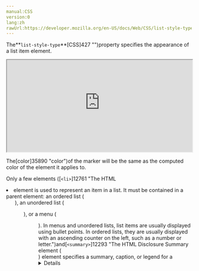 ```yaml
---
manual:CSS
version:0
lang:zh
rawUrl:https://developer.mozilla.org/en-US/docs/Web/CSS/list-style-type#%3Cstring%3E
---
```






The**`list-style-type`**[CSS]427 "")property specifies the appearance of a list item element.

<iframe src='https://interactive-examples.mdn.mozilla.net/pages/css/list-style-type.html' width='100%' height='250'></iframe>


The[color]35890 "color")of the marker will be the same as the computed color of the element it applies to.



Only a few elements ([`<li>`]12761 "The HTML <li> element is used to represent an item in a list. It must be contained in a parent element: an ordered list (<ol>), an unordered list (<ul>), or a menu (<menu>). In menus and unordered lists, list items are usually displayed using bullet points. In ordered lists, they are usually displayed with an ascending counter on the left, such as a number or letter.")and[`<summary>`]12293 "The HTML Disclosure Summary element (<summary>) element specifies a summary, caption, or legend for a <details> element's disclosure box.")) have a default value of`display: list-item`. However, the`list-style-type`property may be applied to any element whose[`display`]30836 "The display CSS property specifies the type of rendering box used for an element. In HTML, default display property values are taken from behaviors described in the HTML specifications or from the browser/user default stylesheet. The default value in XML is inline, including SVG elements.")value is set to`list-item`. Moreover, because this property is inherited, it can be set on a parent element (commonly[`<ol>`]12759 "The HTML <ol> element represents an ordered list of items, typically rendered as a numbered list.")or[`<ul>`]13566 "The HTML <ul> element represents an unordered list of items, typically rendered as a bulleted list.")) to make it apply to all list items.


## Syntax<a name="Syntax"></a>

```
/* Partial list of types */
list-style-type: disc;
list-style-type: circle;
list-style-type: square;
list-style-type: decimal;
list-style-type: georgian;
list-style-type: cjk-ideographic;
list-style-type: kannada;

/* <string> value */
list-style-type: '-';

/* Identifier matching an @counter-style rule */
list-style-type: custom-counter-style;

/* Keyword value */
list-style-type: none;

/* Global values */
list-style-type: inherit;
list-style-type: initial;
list-style-type: unset;
```


The list-style-type property may be defined as any one of:


* a`[&lt;custom-ident&gt;]35891 "")`value
* a`[symbols()](%12757#symbols() "")`value
* a`[&lt;string&gt;]35893 "")`value
* the keyword`[none](%12757#none "")`.

### Values<a name="Values"></a>
<dl><dt id=''>[`<custom-ident>`]28326 "The documentation about this has not yet been written; please consider contributing!")</dt><dd>A identifier matching the value of a[`@counter-style`]4442 "The @counter-style CSS at-rule lets you define counter styles that are not part of the predefined set of styles. An @counter-style rule defines how to convert a counter value into a string representation.")or one of the predefined styles:</dd></dl><dl><dt id=''>[`symbols()`]35895 "The documentation about this has not yet been written; please consider contributing!")</dt><dd>Defines an anonymous style of the list.</dd><dt id=''>[`<string>`]4570 "The <string> CSS data type represents a sequence of characters. Strings are used in numerous CSS properties, such as content, font-family, and quotes.")</dt><dd>The specified string will be used as the item&#39;s marker.</dd><dt id=''></dt><dd>No item marker is shown.</dd></dl><dl><dt id=''>`disc`</dt><dd>
* A filled circle (default value)
</dd><dt id=''>`circle`</dt><dd>
* A hollow circle
</dd><dt id=''>`square`</dt><dd>
* A filled square
</dd><dt id=''>`decimal`</dt><dd>
* Decimal numbers
* Beginning with 1
</dd><dt id=''>`cjk-decimal`<i></i></dt><dd>
* Han decimal numbers
* E.g. 一, 二, 三, ..., 九八, 九九, 一〇〇
</dd><dt id=''>`decimal-leading-zero`</dt><dd>
* Decimal numbers
* Padded by initial zeros
* E.g. 01, 02, 03, … 98, 99
</dd><dt id=''>`lower-roman`</dt><dd>
* Lowercase roman numerals
* E.g. i, ii, iii, iv, v…
</dd><dt id=''>`upper-roman`</dt><dd>
* Uppercase roman numerals
* E.g. I, II, III, IV, V…
</dd><dt id=''>`lower-greek`</dt><dd>
* Lowercase classical Greek
* alpha, beta, gamma…
* E.g. α, β, γ…
</dd><dt id=''>`lower-alpha`</dt><dt id=''>`lower-latin`</dt><dd>
* Lowercase ASCII letters
* E.g. a, b, c, … z
* `lower-latin`is unsupported in IE7 and earlier
* See[Browser compatibility](%12757#Browser_compatibility "")section.
</dd><dt id=''>`upper-alpha`</dt><dt id=''>`upper-latin`</dt><dd>
* Uppercase ASCII letters
* E.g. A, B, C, … Z
* `upper-latin`is unsupported in IE7 and earlier
</dd><dt id=''>`arabic-indic`</dt><dt id=''>`-moz-arabic-indic`</dt><dd>
* Example
</dd><dt id=''>`armenian`</dt><dd>
* Traditional Armenian numbering
* (ayb/ayp, ben/pen, gim/keem…
</dd><dt id=''>`bengali`</dt><dt id=''>`-moz-bengali`</dt><dd>
* Example
</dd><dt id=''>`cambodian`<i></i>*</dt><dd>
* Example
* Is a synonym for`khmer`
</dd><dt id=''>`cjk-earthly-branch`</dt><dt id=''>`-moz-cjk-earthly-branch`</dt><dd>
* Example
</dd><dt id=''>`cjk-heavenly-stem`</dt><dt id=''>`-moz-cjk-heavenly-stem`</dt><dd>
* Example
</dd><dt id=''>`cjk-ideographic`<i></i></dt><dd>
* Identical to`trad-chinese-informal`
* E.g. 一萬一千一百一十一
</dd><dt id=''>`devanagari`</dt><dt id=''>`-moz-devanagari`</dt><dd>
* Example
</dd><dt id=''>`ethiopic-numeric`<i></i></dt><dd>
* Example
</dd><dt id=''>`georgian`</dt><dd>
* Traditional Georgian numbering
* E.g. an, ban, gan, … he, tan, in…
</dd><dt id=''>`gujarati`</dt><dt id=''>`-moz-gujarati`</dt><dd>
* Example
</dd><dt id=''>`gurmukhi`</dt><dt id=''>`-moz-gurmukhi`</dt><dd>
* Example
</dd><dt id=''>`hebrew`<i></i></dt><dd>
* Traditional Hebrew numbering
</dd><dt id=''>`hiragana`<i></i></dt><dd>
* a, i, u, e, o, ka, ki, …
* (Japanese)
</dd><dt id=''>`hiragana-iroha`<i></i></dt><dd>
* i, ro, ha, ni, ho, he, to, …
* [Iroha]35896 "Iroha")is the old japanese ordering of syllabs.
</dd><dt id=''>`japanese-formal`<i></i></dt><dd>
* Japanese formal numbering to be used in legal or financial document.
* E.g., 壱萬壱阡壱百壱拾壱
* The kanjis are designed so that they can&#39;t be modified to look like another correct one
</dd><dt id=''>`japanese-informal`<i></i></dt><dd>
* Japanese informal numbering
</dd><dt id=''>`kannada`</dt><dt id=''>`-moz-kannada`</dt><dd>
* Example
</dd><dt id=''>`katakana`<i></i></dt><dd>
* A, I, U, E, O, KA, KI, …
* (Japanese)
</dd><dt id=''>`katakana-iroha`<i></i></dt><dd>
* I, RO, HA, NI, HO, HE, TO, …
* [Iroha]35896 "Iroha")is the old japanese ordering of syllabs.
</dd><dt id=''>`khmer`</dt><dt id=''>`-moz-khmer`</dt><dd>
* Example
</dd><dt id=''>`korean-hangul-formal`<i></i></dt><dd>
* Korean hangul numbering.
* E.g., 일만 일천일백일십일
</dd><dt id=''>`korean-hanja-formal`<i></i></dt><dd>
* Formal Korean Han numbering.
* E.g. 壹萬 壹仟壹百壹拾壹
</dd><dt id=''>`korean-hanja-informal`<i></i></dt><dd>
* Korean hanja numbering.
* E.g., 萬 一千百十一
</dd><dt id=''>`lao`</dt><dt id=''>`-moz-lao`</dt><dd>
* Example
</dd><dt id=''>`lower-armenian`<i></i>*</dt><dd>
* Example
</dd><dt id=''>`malayalam`</dt><dt id=''>`-moz-malayalam`</dt><dd>
* Example
</dd><dt id=''>`mongolian`<i></i></dt><dd>
* Example
</dd><dt id=''>`myanmar`</dt><dt id=''>`-moz-myanmar`</dt><dd>
* Example
</dd><dt id=''>`oriya`</dt><dt id=''>`-moz-oriya`</dt><dd>
* Example
</dd><dt id=''>`persian`<i></i></dt><dt id=''>`-moz-persian`</dt><dd>
* Example
</dd><dt id=''>`simp-chinese-formal`<i></i></dt><dd>
* Simplified Chinese formal numbering.
* E.g. 壹万壹仟壹佰壹拾壹
</dd><dt id=''>`simp-chinese-informal`<i></i></dt><dd>
* Simplified Chinese informal numbering.
* E.g. 一万一千一百一十一
</dd><dt id=''>`tamil`<i></i></dt><dt id=''>`-moz-tamil`</dt><dd>
* Example
</dd><dt id=''>`telugu`</dt><dt id=''>`-moz-telugu`</dt><dd>
* Example
</dd><dt id=''>`thai`</dt><dt id=''>`-moz-thai`</dt><dd>
* Example
</dd><dt id=''>`tibetan`<i></i>*</dt><dd>
* Example
</dd><dt id=''>`trad-chinese-formal`<i></i></dt><dd>
* Traditional Chinese formal numbering.
* E.g. 壹萬壹仟壹佰壹拾壹
</dd><dt id=''>`trad-chinese-informal`<i></i></dt><dd>
* Traditional Chinese informal numbering.
* E.g. 一萬一千一百一十一
</dd><dt id=''>`upper-armenian`<i></i>*</dt><dd>
* Example
</dd><dt id=''>`disclosure-open`<i></i></dt><dd>
* Symbol indicating that a disclosure widget such as[`<details>`]12290 "The HTML Details Element (<details>) is used to create a disclosure widget in which information is visible only when the widget is toggled into an "open" state. A summary or label can be provided using the <summary> element.")is opened.
</dd><dt id=''>`disclosure-closed`<i></i></dt><dd>
* Symbol indicating that a disclosure widget, like[`<details>`]12290 "The HTML Details Element (<details>) is used to create a disclosure widget in which information is visible only when the widget is toggled into an "open" state. A summary or label can be provided using the <summary> element.")is closed.
</dd></dl>
### Non-standard extensions<a name="Non-standard_extensions"></a>


A few more predefined types are provided by Mozilla (Firefox), Blink (Chrome and Opera) and WebKit (Safari) to support list types in other languages. See the compatibility table to check which browsers supports which extension.

<dl><dt id=''>`-moz-ethiopic-halehame`</dt><dd>
* Example
</dd><dt id=''>`-moz-ethiopic-halehame-am`</dt><dd>
* Example
</dd><dt id=''>`ethiopic-halehame-ti-er`</dt><dt id=''>`-moz-ethiopic-halehame-ti-er`</dt><dd>
* Example
</dd><dt id=''>`ethiopic-halehame-ti-et`</dt><dt id=''>`-moz-ethiopic-halehame-ti-et`</dt><dd>
* Example
</dd><dt id=''>`hangul`</dt><dt id=''>`-moz-hangul`</dt><dd>
* Example
* Example
* Example
</dd><dt id=''>`hangul-consonant`</dt><dt id=''>`-moz-hangul-consonant`</dt><dd>
* Example
* Example
* Example
</dd><dt id=''>`urdu`</dt><dt id=''>`-moz-urdu`</dt><dd>
* Example
</dd></dl>
### Formal syntax<a name="Formal_syntax"></a>

```
<counter-style> | <string> | nonewhere <counter-style> = <counter-style-name> | symbols()where <counter-style-name> = <custom-ident>
```

## Examples<a name="Examples"></a>

### CSS<a name="CSS"></a>

```
ol.normal {
  list-style-type: upper-alpha;
}

/* or use the shortcut "list-style": */
ol.shortcut {
  list-style: upper-alpha;
}
```

### HTML<a name="HTML"></a>

```
<ol class="normal">List 1
  <li>Hello</li>
  <li>World</li>
  <li>What's up?</li>
</ol>

<ol class="shortcut">List 2
  <li>Looks</li>
  <li>Like</li>
  <li>The</li>
  <li>Same</li>
</ol>
```

### Result<a name="Result"></a>


<iframe src='https://mdn.mozillademos.org/en-US/docs/Web/CSS/list-style-type$samples/Examples?revision=1367964' width='200' height='300'></iframe>



## Accessibility concerns<a name="Accessibility_concerns"></a>


The[VoiceOver]34575 "")screen reader has an issue where unordered lists with a`list-style-type`value of`none`applied to them will not be announced as a list. To address this, add a[zero-width space]34576 "")as[pseudo content]29555 "")before each list item to ensure the list is announced properly. This ensures the design is unaffected by the bug fix and that list items are not improperly described.


```
ul {
  list-style: none;
}

ul li::before {
  content: "\200B";
}
```

* [VoiceOver and list-style-type: none – Unfettered Thoughts]34577 "")
* [MDN Understanding WCAG, Guideline 1.3 explanations]34384 "")
* [Understanding Success Criterion 1.3.1 | W3C Understanding WCAG 2.0]34385 "")

## Notes<a name="Notes"></a>

* Some types require a suitable font installed to display as expected.
* The`cjk-ideographic`is identical to`trad-chinese-informal`; it exists for legacy reasons.

## Specifications<a name="Specifications"></a>

Specification | Status | Comment 
 ---  |  ---  |  ---  | 
[CSS Counter Styles Level 3<br></br><small>The definition of &#39;list-style-type&#39; in that specification.</small>]35897 "") | Candidate Recommendation | Redefines CSS2.1 counters.<br></br>Extends the syntax to support`@counter-style`rules.<br></br>Defines using`@counter-style`the usual style types:`hebrew`,`cjk-ideographic`,`hiragana`,`hiragana-iroha`,`katakana`,`katakana-iroha`,`japanese-formal`,`japanese-informal`,`simp-chinese-formal`,`trad-chinese-formal`,`simp-chinese-formal`,`trad-chinese-formal`,`korean-hangul-formal`,`korean-hanja-informal`,`korean-hanja-formal`,`cjk-decimal`,`ethiopic-numeric`,`disclosure-open`and`disclosure-closed`.<br></br>Extends`<counter-style>`with the`symbols()`functional notation. 
[CSS Lists Module Level 3<br></br><small>The definition of &#39;list-style-type&#39; in that specification.</small>]35898 "") | Working Draft | Modify syntax to support for identifiers used in`@counter-style`rules to keywords.<br></br>Support for a simple`<string>`. 
[CSS Level 2 (Revision 1)<br></br><small>The definition of &#39;list-style-type&#39; in that specification.</small>]30826 "") | Recommendation | Initial definition 


[Initial value]28552 "") | `disc` 
Applies to | list items 
[Inherited]28555 "") | yes 
Media | visual 
[Computed value]28556 "") | as specified 
Animation type | discrete 
Canonical order | the unique non-ambiguous order defined by the formal grammar 


## Browser compatibility<a name="Browser_compatibility"></a>
[New compatibility tables are in beta<i></i>]3360 "")

 | <abbr>Desktop<i></i></abbr> | <abbr>Mobile<i></i></abbr> 
 | <abbr>Chrome<i></i></abbr> | <abbr>Edge<i></i></abbr> | <abbr>Firefox<i></i></abbr> | <abbr>Internet Explorer<i></i></abbr> | <abbr>Opera<i></i></abbr> | <abbr>Safari<i></i></abbr> | <abbr>Android webview<i></i></abbr> | <abbr>Chrome for Android<i></i></abbr> | <abbr>Edge Mobile<i></i></abbr> | <abbr>Firefox for Android<i></i></abbr> | <abbr>Opera for Android<i></i></abbr> | <abbr>iOS Safari<i></i></abbr> | <abbr>Samsung Internet<i></i></abbr> 
 ---  |  ---  |  ---  |  ---  |  ---  |  ---  |  ---  |  ---  |  ---  |  ---  |  ---  |  ---  |  ---  |  ---  | 
Basic support | <abbr>Full support</abbr>1 | <abbr>Full support</abbr>12 | <abbr>Full support</abbr>1 | <abbr>Full support</abbr>4 | <abbr>Full support</abbr>3.5 | <abbr>Full support</abbr>1 | <abbr>Full support</abbr>Yes | <abbr>Full support</abbr>Yes | <abbr>Full support</abbr>12 | <abbr>Full support</abbr>4 | <abbr>Full support</abbr>Yes | <abbr>Full support</abbr>Yes | <abbr>Full support</abbr>Yes 
`arabic-indic`<abbr>Experimental<i></i></abbr> | <abbr>No support</abbr>No | <abbr>No support</abbr>No | <abbr>?</abbr> | <abbr>No support</abbr>No | <abbr>No support</abbr>No | <abbr>No support</abbr>No | <abbr>?</abbr> | <abbr>?</abbr> | <abbr>?</abbr> | <abbr>Full support</abbr>33 | <abbr>?</abbr> | <abbr>?</abbr> | <abbr>No support</abbr>No 
`armenian` | <abbr>Full support</abbr>1 | <abbr>Full support</abbr>12 | <abbr>Full support</abbr>1 | <abbr>Full support</abbr>8 | <abbr>Full support</abbr>6 | <abbr>Full support</abbr>1 | <abbr>?</abbr> | <abbr>Full support</abbr>Yes | <abbr>Full support</abbr>Yes | <abbr>Full support</abbr>4 | <abbr>Full support</abbr>Yes | <abbr>Full support</abbr>Yes | <abbr>Full support</abbr>Yes 
`bengali`<abbr>Experimental<i></i></abbr> | <abbr>No support</abbr>No | <abbr>No support</abbr>No | <abbr>?</abbr> | <abbr>No support</abbr>No | <abbr>No support</abbr>No | <abbr>No support</abbr>No | <abbr>?</abbr> | <abbr>?</abbr> | <abbr>?</abbr> | <abbr>Full support</abbr>33 | <abbr>?</abbr> | <abbr>?</abbr> | <abbr>No support</abbr>No 
`cjk-decimal`<abbr>Experimental<i></i></abbr> | <abbr>No support</abbr>No | <abbr>No support</abbr>No | <abbr>Full support</abbr>28 | <abbr>No support</abbr>No | <abbr>No support</abbr>No | <abbr>No support</abbr>No | <abbr>?</abbr> | <abbr>?</abbr> | <abbr>?</abbr> | <abbr>?</abbr> | <abbr>?</abbr> | <abbr>?</abbr> | <abbr>No support</abbr>No 
`cjk-earthly-branch`<abbr>Experimental<i></i></abbr> | <abbr>No support</abbr>No | <abbr>No support</abbr>No | <abbr>?</abbr> | <abbr>No support</abbr>No | <abbr>No support</abbr>No | <abbr>No support</abbr>No | <abbr>?</abbr> | <abbr>?</abbr> | <abbr>?</abbr> | <abbr>Full support</abbr>33 | <abbr>?</abbr> | <abbr>?</abbr> | <abbr>No support</abbr>No 
`cjk-heavenly-stem`<abbr>Experimental<i></i></abbr> | <abbr>No support</abbr>No | <abbr>No support</abbr>No | <abbr>?</abbr> | <abbr>No support</abbr>No | <abbr>No support</abbr>No | <abbr>No support</abbr>No | <abbr>?</abbr> | <abbr>?</abbr> | <abbr>?</abbr> | <abbr>Full support</abbr>33 | <abbr>?</abbr> | <abbr>?</abbr> | <abbr>No support</abbr>No 
`cjk-ideographic`<abbr>Experimental<i></i></abbr> | <abbr>Full support</abbr>1 | <abbr>No support</abbr>No | <abbr>Full support</abbr>1 | <abbr>No support</abbr>No | <abbr>Full support</abbr>15 | <abbr>?</abbr> | <abbr>?</abbr> | <abbr>?</abbr> | <abbr>?</abbr> | <abbr>?</abbr> | <abbr>?</abbr> | <abbr>?</abbr> | <abbr>?</abbr> 
`decimal-leading-zero` | <abbr>Full support</abbr>1 | <abbr>Full support</abbr>12 | <abbr>Full support</abbr>1 | <abbr>Full support</abbr>8 | <abbr>Full support</abbr>8 | <abbr>Full support</abbr>1 | <abbr>?</abbr> | <abbr>?</abbr> | <abbr>?</abbr> | <abbr>?</abbr> | <abbr>?</abbr> | <abbr>?</abbr> | <abbr>?</abbr> 
`devanagari`<abbr>Experimental<i></i></abbr> | <abbr>No support</abbr>No | <abbr>No support</abbr>No | <abbr>?</abbr> | <abbr>No support</abbr>No | <abbr>No support</abbr>No | <abbr>No support</abbr>No | <abbr>?</abbr> | <abbr>?</abbr> | <abbr>?</abbr> | <abbr>Full support</abbr>33 | <abbr>?</abbr> | <abbr>?</abbr> | <abbr>No support</abbr>No 
`disclosure-closed`<abbr>Experimental<i></i></abbr> | <abbr>No support</abbr>No | <abbr>No support</abbr>No | <abbr>Full support</abbr>33 | <abbr>No support</abbr>No | <abbr>No support</abbr>No | <abbr>No support</abbr>No | <abbr>?</abbr> | <abbr>?</abbr> | <abbr>?</abbr> | <abbr>?</abbr> | <abbr>?</abbr> | <abbr>?</abbr> | <abbr>No support</abbr>No 
`disclosure-open`<abbr>Experimental<i></i></abbr> | <abbr>No support</abbr>No | <abbr>No support</abbr>No | <abbr>Full support</abbr>33 | <abbr>No support</abbr>No | <abbr>No support</abbr>No | <abbr>No support</abbr>No | <abbr>?</abbr> | <abbr>?</abbr> | <abbr>?</abbr> | <abbr>?</abbr> | <abbr>?</abbr> | <abbr>?</abbr> | <abbr>No support</abbr>No 
`ethiopic-numeric`<abbr>Experimental<i></i></abbr> | <abbr>No support</abbr>No | <abbr>No support</abbr>No | <abbr>?</abbr> | <abbr>No support</abbr>No | <abbr>No support</abbr>No | <abbr>No support</abbr>No | <abbr>?</abbr> | <abbr>?</abbr> | <abbr>?</abbr> | <abbr>Full support</abbr>33<abbr>Notes<i></i></abbr> | <abbr>?</abbr> | <abbr>?</abbr> | <abbr>No support</abbr>No 
`georgian` | <abbr>Full support</abbr>1 | <abbr>Full support</abbr>12 | <abbr>Full support</abbr>1 | <abbr>Full support</abbr>8 | <abbr>Full support</abbr>6 | <abbr>Full support</abbr>1 | <abbr>?</abbr> | <abbr>Full support</abbr>Yes | <abbr>Full support</abbr>Yes | <abbr>Full support</abbr>4 | <abbr>Full support</abbr>Yes | <abbr>Full support</abbr>Yes | <abbr>Full support</abbr>Yes 
`gujarati`<abbr>Experimental<i></i></abbr> | <abbr>No support</abbr>No | <abbr>No support</abbr>No | <abbr>?</abbr> | <abbr>No support</abbr>No | <abbr>No support</abbr>No | <abbr>No support</abbr>No | <abbr>?</abbr> | <abbr>?</abbr> | <abbr>?</abbr> | <abbr>Full support</abbr>33 | <abbr>?</abbr> | <abbr>?</abbr> | <abbr>No support</abbr>No 
`gurmukhi`<abbr>Experimental<i></i></abbr> | <abbr>No support</abbr>No | <abbr>No support</abbr>No | <abbr>?</abbr> | <abbr>No support</abbr>No | <abbr>No support</abbr>No | <abbr>No support</abbr>No | <abbr>?</abbr> | <abbr>?</abbr> | <abbr>?</abbr> | <abbr>Full support</abbr>33 | <abbr>?</abbr> | <abbr>?</abbr> | <abbr>No support</abbr>No 
`hebrew`<abbr>Experimental<i></i></abbr> | <abbr>Full support</abbr>1 | <abbr>No support</abbr>No | <abbr>Full support</abbr>1 | <abbr>No support</abbr>No | <abbr>Full support</abbr>15 | <abbr>?</abbr> | <abbr>?</abbr> | <abbr>?</abbr> | <abbr>?</abbr> | <abbr>?</abbr> | <abbr>?</abbr> | <abbr>?</abbr> | <abbr>?</abbr> 
`hiragana`<abbr>Experimental<i></i></abbr> | <abbr>Full support</abbr>1 | <abbr>No support</abbr>No | <abbr>Full support</abbr>1 | <abbr>No support</abbr>No | <abbr>Full support</abbr>15 | <abbr>?</abbr> | <abbr>?</abbr> | <abbr>?</abbr> | <abbr>?</abbr> | <abbr>?</abbr> | <abbr>?</abbr> | <abbr>?</abbr> | <abbr>?</abbr> 
`hiragana-iroha`<abbr>Experimental<i></i></abbr> | <abbr>Full support</abbr>1 | <abbr>No support</abbr>No | <abbr>Full support</abbr>1 | <abbr>No support</abbr>No | <abbr>Full support</abbr>15 | <abbr>?</abbr> | <abbr>?</abbr> | <abbr>?</abbr> | <abbr>?</abbr> | <abbr>?</abbr> | <abbr>?</abbr> | <abbr>?</abbr> | <abbr>?</abbr> 
`japanese-formal`<abbr>Experimental<i></i></abbr> | <abbr>No support</abbr>No | <abbr>No support</abbr>No | <abbr>Full support</abbr>28 | <abbr>No support</abbr>No | <abbr>No support</abbr>No | <abbr>No support</abbr>No | <abbr>?</abbr> | <abbr>?</abbr> | <abbr>?</abbr> | <abbr>?</abbr> | <abbr>?</abbr> | <abbr>?</abbr> | <abbr>No support</abbr>No 
`japanese-informal`<abbr>Experimental<i></i></abbr> | <abbr>No support</abbr>No | <abbr>No support</abbr>No | <abbr>Full support</abbr>28 | <abbr>No support</abbr>No | <abbr>No support</abbr>No | <abbr>No support</abbr>No | <abbr>?</abbr> | <abbr>?</abbr> | <abbr>?</abbr> | <abbr>?</abbr> | <abbr>?</abbr> | <abbr>?</abbr> | <abbr>No support</abbr>No 
`kannada`<abbr>Experimental<i></i></abbr> | <abbr>No support</abbr>No | <abbr>No support</abbr>No | <abbr>?</abbr> | <abbr>No support</abbr>No | <abbr>No support</abbr>No | <abbr>No support</abbr>No | <abbr>?</abbr> | <abbr>?</abbr> | <abbr>?</abbr> | <abbr>Full support</abbr>33 | <abbr>?</abbr> | <abbr>?</abbr> | <abbr>No support</abbr>No 
`katakana`<abbr>Experimental<i></i></abbr> | <abbr>Full support</abbr>1 | <abbr>No support</abbr>No | <abbr>Full support</abbr>1 | <abbr>No support</abbr>No | <abbr>Full support</abbr>15 | <abbr>?</abbr> | <abbr>?</abbr> | <abbr>?</abbr> | <abbr>?</abbr> | <abbr>?</abbr> | <abbr>?</abbr> | <abbr>?</abbr> | <abbr>?</abbr> 
`katakana-iroha`<abbr>Experimental<i></i></abbr> | <abbr>Full support</abbr>1 | <abbr>No support</abbr>No | <abbr>Full support</abbr>1 | <abbr>No support</abbr>No | <abbr>Full support</abbr>15 | <abbr>?</abbr> | <abbr>?</abbr> | <abbr>?</abbr> | <abbr>?</abbr> | <abbr>?</abbr> | <abbr>?</abbr> | <abbr>?</abbr> | <abbr>?</abbr> 
`khmer`<abbr>Experimental<i></i></abbr> | <abbr>No support</abbr>No | <abbr>No support</abbr>No | <abbr>?</abbr> | <abbr>No support</abbr>No | <abbr>No support</abbr>No | <abbr>No support</abbr>No | <abbr>?</abbr> | <abbr>?</abbr> | <abbr>?</abbr> | <abbr>Full support</abbr>33 | <abbr>?</abbr> | <abbr>?</abbr> | <abbr>No support</abbr>No 
`korean-hangul-formal`<abbr>Experimental<i></i></abbr> | <abbr>No support</abbr>No | <abbr>No support</abbr>No | <abbr>Full support</abbr>28 | <abbr>No support</abbr>No | <abbr>No support</abbr>No | <abbr>No support</abbr>No | <abbr>?</abbr> | <abbr>?</abbr> | <abbr>?</abbr> | <abbr>?</abbr> | <abbr>?</abbr> | <abbr>?</abbr> | <abbr>No support</abbr>No 
`korean-hanja-formal`<abbr>Experimental<i></i></abbr> | <abbr>No support</abbr>No | <abbr>No support</abbr>No | <abbr>Full support</abbr>28 | <abbr>No support</abbr>No | <abbr>No support</abbr>No | <abbr>No support</abbr>No | <abbr>?</abbr> | <abbr>?</abbr> | <abbr>?</abbr> | <abbr>?</abbr> | <abbr>?</abbr> | <abbr>?</abbr> | <abbr>No support</abbr>No 
`korean-hanja-informal`<abbr>Experimental<i></i></abbr> | <abbr>No support</abbr>No | <abbr>No support</abbr>No | <abbr>Full support</abbr>28 | <abbr>No support</abbr>No | <abbr>No support</abbr>No | <abbr>No support</abbr>No | <abbr>?</abbr> | <abbr>?</abbr> | <abbr>?</abbr> | <abbr>?</abbr> | <abbr>?</abbr> | <abbr>?</abbr> | <abbr>No support</abbr>No 
`lao`<abbr>Experimental<i></i></abbr> | <abbr>No support</abbr>No | <abbr>No support</abbr>No | <abbr>?</abbr> | <abbr>No support</abbr>No | <abbr>No support</abbr>No | <abbr>No support</abbr>No | <abbr>?</abbr> | <abbr>?</abbr> | <abbr>?</abbr> | <abbr>Full support</abbr>33 | <abbr>?</abbr> | <abbr>?</abbr> | <abbr>No support</abbr>No 
`lower-greek` | <abbr>Full support</abbr>1 | <abbr>Full support</abbr>12 | <abbr>Full support</abbr>1 | <abbr>Full support</abbr>8 | <abbr>Full support</abbr>6 | <abbr>Full support</abbr>1 | <abbr>?</abbr> | <abbr>Full support</abbr>Yes | <abbr>Full support</abbr>Yes | <abbr>Full support</abbr>4 | <abbr>Full support</abbr>Yes | <abbr>Full support</abbr>Yes | <abbr>Full support</abbr>Yes 
`lower-latin` | <abbr>Full support</abbr>1 | <abbr>Full support</abbr>12 | <abbr>Full support</abbr>1 | <abbr>Full support</abbr>8 | <abbr>Full support</abbr>6 | <abbr>Full support</abbr>1 | <abbr>?</abbr> | <abbr>Full support</abbr>Yes | <abbr>Full support</abbr>Yes | <abbr>Full support</abbr>4 | <abbr>Full support</abbr>Yes | <abbr>Full support</abbr>Yes | <abbr>Full support</abbr>Yes 
`malayalam`<abbr>Experimental<i></i></abbr> | <abbr>No support</abbr>No | <abbr>No support</abbr>No | <abbr>?</abbr> | <abbr>No support</abbr>No | <abbr>No support</abbr>No | <abbr>No support</abbr>No | <abbr>?</abbr> | <abbr>?</abbr> | <abbr>?</abbr> | <abbr>Full support</abbr>33 | <abbr>?</abbr> | <abbr>?</abbr> | <abbr>No support</abbr>No 
`mongolian`<abbr>Experimental<i></i></abbr> | <abbr>No support</abbr>No | <abbr>No support</abbr>No | <abbr>Full support</abbr>33 | <abbr>No support</abbr>No | <abbr>No support</abbr>No | <abbr>No support</abbr>No | <abbr>?</abbr> | <abbr>?</abbr> | <abbr>?</abbr> | <abbr>?</abbr> | <abbr>?</abbr> | <abbr>?</abbr> | <abbr>No support</abbr>No 
`myanmar`<abbr>Experimental<i></i></abbr> | <abbr>No support</abbr>No | <abbr>No support</abbr>No | <abbr>?</abbr> | <abbr>No support</abbr>No | <abbr>No support</abbr>No | <abbr>No support</abbr>No | <abbr>?</abbr> | <abbr>?</abbr> | <abbr>?</abbr> | <abbr>Full support</abbr>33 | <abbr>?</abbr> | <abbr>?</abbr> | <abbr>No support</abbr>No 
`oriya`<abbr>Experimental<i></i></abbr> | <abbr>No support</abbr>No | <abbr>No support</abbr>No | <abbr>?</abbr> | <abbr>No support</abbr>No | <abbr>No support</abbr>No | <abbr>No support</abbr>No | <abbr>?</abbr> | <abbr>?</abbr> | <abbr>?</abbr> | <abbr>Full support</abbr>33 | <abbr>?</abbr> | <abbr>?</abbr> | <abbr>No support</abbr>No 
`persian`<abbr>Experimental<i></i></abbr> | <abbr>No support</abbr>No | <abbr>No support</abbr>No | <abbr>?</abbr> | <abbr>No support</abbr>No | <abbr>No support</abbr>No | <abbr>No support</abbr>No | <abbr>?</abbr> | <abbr>?</abbr> | <abbr>?</abbr> | <abbr>Full support</abbr>33 | <abbr>?</abbr> | <abbr>?</abbr> | <abbr>No support</abbr>No 
`simp-chinese-formal`<abbr>Experimental<i></i></abbr> | <abbr>No support</abbr>No | <abbr>No support</abbr>No | <abbr>Full support</abbr>28 | <abbr>No support</abbr>No | <abbr>No support</abbr>No | <abbr>No support</abbr>No | <abbr>?</abbr> | <abbr>?</abbr> | <abbr>?</abbr> | <abbr>?</abbr> | <abbr>?</abbr> | <abbr>?</abbr> | <abbr>No support</abbr>No 
`simp-chinese-informal`<abbr>Experimental<i></i></abbr> | <abbr>No support</abbr>No | <abbr>No support</abbr>No | <abbr>Full support</abbr>28 | <abbr>No support</abbr>No | <abbr>No support</abbr>No | <abbr>No support</abbr>No | <abbr>?</abbr> | <abbr>?</abbr> | <abbr>?</abbr> | <abbr>?</abbr> | <abbr>?</abbr> | <abbr>?</abbr> | <abbr>No support</abbr>No 
`tamil`<abbr>Experimental<i></i></abbr> | <abbr>No support</abbr>No | <abbr>No support</abbr>No | <abbr>?</abbr> | <abbr>No support</abbr>No | <abbr>No support</abbr>No | <abbr>No support</abbr>No | <abbr>?</abbr> | <abbr>?</abbr> | <abbr>?</abbr> | <abbr>Full support</abbr>33 | <abbr>?</abbr> | <abbr>?</abbr> | <abbr>No support</abbr>No 
`telugu`<abbr>Experimental<i></i></abbr> | <abbr>No support</abbr>No | <abbr>No support</abbr>No | <abbr>?</abbr> | <abbr>No support</abbr>No | <abbr>No support</abbr>No | <abbr>No support</abbr>No | <abbr>?</abbr> | <abbr>?</abbr> | <abbr>?</abbr> | <abbr>Full support</abbr>33 | <abbr>?</abbr> | <abbr>?</abbr> | <abbr>No support</abbr>No 
`thai`<abbr>Experimental<i></i></abbr> | <abbr>No support</abbr>No | <abbr>No support</abbr>No | <abbr>?</abbr> | <abbr>No support</abbr>No | <abbr>No support</abbr>No | <abbr>No support</abbr>No | <abbr>?</abbr> | <abbr>?</abbr> | <abbr>?</abbr> | <abbr>Full support</abbr>33 | <abbr>?</abbr> | <abbr>?</abbr> | <abbr>No support</abbr>No 
`trad-chinese-formal`<abbr>Experimental<i></i></abbr> | <abbr>No support</abbr>No | <abbr>No support</abbr>No | <abbr>Full support</abbr>28 | <abbr>No support</abbr>No | <abbr>No support</abbr>No | <abbr>No support</abbr>No | <abbr>?</abbr> | <abbr>?</abbr> | <abbr>?</abbr> | <abbr>?</abbr> | <abbr>?</abbr> | <abbr>?</abbr> | <abbr>No support</abbr>No 
`trad-chinese-informal`<abbr>Experimental<i></i></abbr> | <abbr>No support</abbr>No | <abbr>No support</abbr>No | <abbr>Full support</abbr>28 | <abbr>No support</abbr>No | <abbr>No support</abbr>No | <abbr>No support</abbr>No | <abbr>?</abbr> | <abbr>?</abbr> | <abbr>?</abbr> | <abbr>?</abbr> | <abbr>?</abbr> | <abbr>?</abbr> | <abbr>No support</abbr>No 
`upper-latin` | <abbr>Full support</abbr>1 | <abbr>Full support</abbr>12 | <abbr>Full support</abbr>1 | <abbr>Full support</abbr>8 | <abbr>Full support</abbr>6 | <abbr>Full support</abbr>1 | <abbr>?</abbr> | <abbr>Full support</abbr>Yes | <abbr>Full support</abbr>Yes | <abbr>Full support</abbr>4 | <abbr>Full support</abbr>Yes | <abbr>Full support</abbr>Yes | <abbr>Full support</abbr>Yes 
`<string>`<abbr>Experimental<i></i></abbr> | <abbr>No support</abbr>No | <abbr>No support</abbr>No | <abbr>Full support</abbr>39 | <abbr>No support</abbr>No | <abbr>No support</abbr>No | <abbr>No support</abbr>No | <abbr>?</abbr> | <abbr>?</abbr> | <abbr>?</abbr> | <abbr>?</abbr> | <abbr>?</abbr> | <abbr>?</abbr> | <abbr>No support</abbr>No 
[`symbols`]34579 "")<abbr>Experimental<i></i></abbr> | <abbr>No support</abbr>No | <abbr>?</abbr> | <abbr>Full support</abbr>35 | <abbr>No support</abbr>No | <abbr>No support</abbr>No | <abbr>No support</abbr>No | <abbr>No support</abbr>No | <abbr>No support</abbr>No | <abbr>?</abbr> | <abbr>Full support</abbr>35 | <abbr>No support</abbr>No | <abbr>No support</abbr>No | <abbr>No support</abbr>No 


### Legend<a name="Legend"></a>
<dl><dt id=''><abbr>Full support</abbr></dt><dd>Full support</dd><dt id=''><abbr>No support</abbr></dt><dd>No support</dd><dt id=''><abbr>Compatibility unknown</abbr></dt><dd>Compatibility unknown</dd><dt id=''><abbr>Experimental. Expect behavior to change in the future.<i></i></abbr></dt><dd>Experimental. Expect behavior to change in the future.</dd><dt id=''><abbr>See implementation notes.<i></i></abbr></dt><dd>See implementation notes.</dd><dt id=''><abbr>Requires a vendor prefix or different name for use.<i></i></abbr></dt><dd>Requires a vendor prefix or different name for use.</dd></dl>


## See also<a name="See_also"></a>

* [`list-style`]29824 "The list-style CSS property is a shorthand for setting the individual values that define how a list is displayed: list-style-type, list-style-image, and list-style-position."),[`list-style-image`]29825 "The list-style-image CSS property specifies an image to be used as the list item marker. It is often more convenient to use the shorthand list-style."),[`list-style-position`]29826 "The list-style-position CSS property specifies the position of the ::marker relative to a list item.")




